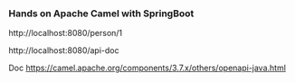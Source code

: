 ### Hands on Apache Camel with SpringBoot

http://localhost:8080/person/1

http://localhost:8080/api-doc


Doc
https://camel.apache.org/components/3.7.x/others/openapi-java.html
